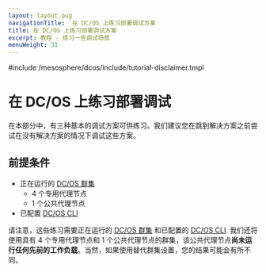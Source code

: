 ```yaml
---
layout: layout.pug
navigationTitle:  在 DC/OS 上练习部署调试方案
title: 在 DC/OS 上练习部署调试方案
excerpt: 教程 - 练习一些调试场景
menuWeight: 31
---
```

#include /mesosphere/dcos/include/tutorial-disclaimer.tmpl

<!-- IV. Hands On Examples Section -->

<a name=hands-on></a>

# 在 DC/OS 上练习部署调试

在本部分中，有三种基本的调试方案可供练习。我们建议您在跳到解决方案之前尝试在没有解决方案的情况下调试这些方案。

## 前提条件

- 正在运行的 [DC/OS 群集](/mesosphere/dcos/cn/1.13/installing/)
    - 4 个专用代理节点
    - 1 个公共代理节点
- 已配置 [DC/OS CLI](/mesosphere/dcos/cn/1.13/cli/install/)

请注意，这些练习需要正在运行的 [DC/OS 群集](/mesosphere/dcos/cn/1.13/installing/) 和已配置的 [DC/OS CLI](/mesosphere/dcos/cn/1.13/cli/install/). 我们还将使用具有 4 个专用代理节点和 1 个公共代理节点的群集，该公共代理节点**尚未运行任何先前的工作负载**。当然，如果使用替代群集设置，您的结果可能会有所不同。

